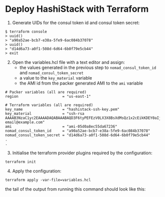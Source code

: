 # Deploy HashiStack with Terraform

1. Generate UIDs for the consul token id and consul token secret:
```
$ terraform console
> uuid()
> "a90a52ae-bcb7-e38a-5fe9-6ac084b37078"
> uuid()
> "d14d6a73-a0f1-508d-6d64-6b0f79e5cb44"
> exit
```

2. Open the variables.hcl file with a text editor and assign:
   - the values generated in the previous step to ```nomad_consul_token_id``` and ```nomad_consul_token_secret```
   - a value to the ```key_material``` variable
   - the AMI id from the packer generated AMI to the ```ami``` variable
```
# Packer variables (all are required)
region                    = "us-east-1"

# Terraform variables (all are required)
key_name                  = "hashistack-ssh-key.pem"
key_material              = "ssh-rsa AAAAB3NzaC1yc2EAAAADAQABAAABAQD3F6tyPEFEzV0LX3X8BsXdMsQz1x2cEikKDEY0aIj41qgxMCP/iteneqXSIFZBp5vizPvaoIR3Um9xK7PGoW8giupGn+EPuxIA4cDM4vzOqOkiMPhz5XK0whEjkVzTo4+S0puvDZuwIsdiW9mxhJc7tgBNL0cYlWSYVkz4G/fslNfRPW5mYAM49f4fhtxPb5ok4Q2Lg9dPKVHO/Bgeu5woMc7RY0p1ej6D4CKFE6lymSDJpW0YHX/wqE9+cfEauh7xZcG0q9t2ta6F6fmX0agvpFyZo8aFbXeUBr7osSCJNgvavWbM/06niWrOvYX2xwWdhXmXSrbX8ZbabVohBK41 email@example.com"
ami                       = "ami-05d0a8ec55da67236"
nomad_consul_token_id     = "a90a52ae-bcb7-e38a-5fe9-6ac084b37078"
nomad_consul_token_secret = "d14d6a73-a0f1-508d-6d64-6b0f79e5cb44"
.
.
```

3. Initialise the terraform provider plugins required by the configuration:
```
terraform init
```

4. Apply the configuration:
```
terraform apply -var-file=variables.hcl
```
  the tail of the output from running this command should look like this:

  
